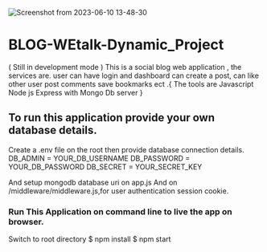 
![Screenshot from 2023-06-10 13-48-30](https://github.com/Dev-Abu/BLOG-WEtalk-Daynamic_Project/assets/111322652/bb394a2a-933c-463b-a486-01f42659382c)
# BLOG-WEtalk-Dynamic_Project
( Still in development  mode ) This is  a social blog web application , 
the services are. user can have login and dashboard can create a post, 
can like other user post comments save bookmarks  ect 
.{ The tools are Javascript  Node js Express with Mongo Db server }  


## To run this application provide your own database details.
  Create a .env file on the root then provide database connection details.
  DB_ADMIN = YOUR_DB_USERNAME
  DB_PASSWORD = YOUR_DB_PASSWORD
  DB_SECRET = YOUR_SECRET_KEY

  And setup mongodb database uri on app.js 
  And on /middleware/middleware.js,for user authentication session cookie.

### Run This Application on command line to live the app on browser.
 Switch to root directory 
 $ npm install
 $ npm start


